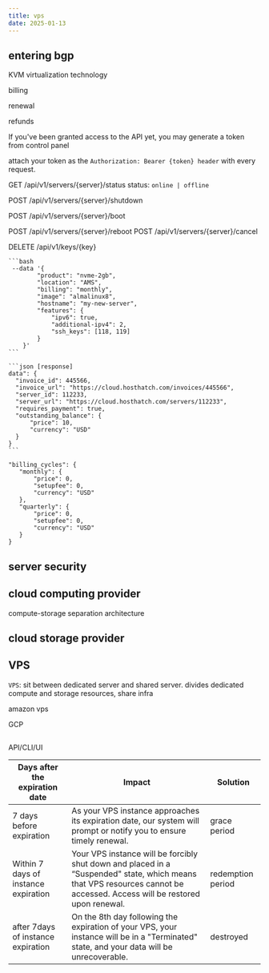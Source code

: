 ```yaml
---
title: vps
date: 2025-01-13
---
```


entering bgp
---

KVM virtualization technology


billing


renewal


refunds


If you've been granted access to the API yet, you may generate a token from control panel

 attach your token as the `Authorization: Bearer {token} header`  with every request.

GET /api/v1/servers/{server}/status
status: `online | offline`

POST /api/v1/servers/{server}/shutdown

POST /api/v1/servers/{server}/boot

POST /api/v1/servers/{server}/reboot
POST /api/v1/servers/{server}/cancel


DELETE /api/v1/keys/{key}

````[deploy]
```bash
 --data '{
        "product": "nvme-2gb",
        "location": "AMS",
        "billing": "monthly",
        "image": "almalinux8",
        "hostname": "my-new-server",
        "features": {
            "ipv6": true,
            "additional-ipv4": 2,
            "ssh_keys": [118, 119]
        }
    }'
```

```json [response]
data": {
  "invoice_id": 445566,
  "invoice_url": "https://cloud.hosthatch.com/invoices/445566",
  "server_id": 112233,
  "server_url": "https://cloud.hosthatch.com/servers/112233",
  "requires_payment": true,
  "outstanding_balance": {
      "price": 10,
      "currency": "USD"
  }
}
```

````
 ```
"billing_cycles": {
    "monthly": {
        "price": 0,
        "setupfee": 0,
        "currency": "USD"
    },
    "quarterly": {
        "price": 0,
        "setupfee": 0,
        "currency": "USD"
    }
}
 ```


## server security



## cloud computing provider
 compute-storage separation architecture

## cloud storage provider



## VPS


`VPS`: sit between dedicated server and shared server.
divides dedicated compute and storage resources, share infra


amazon vps

GCP


##
API/CLI/UI




| Days after the expiration date       | Impact                                                                                                                                                                   | Solution          |
|--------------------------------------|--------------------------------------------------------------------------------------------------------------------------------------------------------------------------|-------------------|
| 7 days before expiration             | As your VPS instance approaches its expiration date, our system will prompt or notify you to ensure timely renewal.                                                      | grace period      |
| Within 7 days of instance expiration | Your VPS instance will be forcibly shut down and placed in a “Suspended" state, which means that VPS resources cannot be accessed. Access will be restored upon renewal. | redemption period |
| after 7days of instance expiration   | On the 8th day following the expiration of your VPS, your instance will be in a "Terminated" state, and your data will be unrecoverable.                                 | destroyed         |


